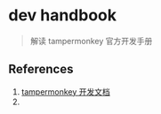 # dev handbook

>   解读 tampermonkey 官方开发手册

















## References

1.   [tampermonkey 开发文档](https://www.tampermonkey.net/documentation.php?locale=zh)
2.   